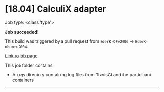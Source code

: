 # [18.04] CalculiX adapter

Job type: <class 'type'>



**Job succeeded!**



This build was triggered by a pull request from `EderK-OFv2006` → `EderK-ubuntu2004`.



[Link to job page]({[job_link]})


This job folder contains
- A `Logs` directory containing log files from TravisCI and the participant containers


---


